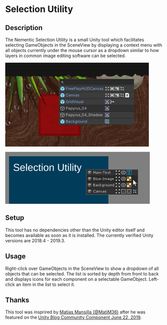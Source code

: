 # Selection Utility

## Description
The Nementic Selection Utility is a small Unity tool which facilitates selecting GameObjects in the SceneView by displaying a context menu with all objects currently under the mouse cursor as a dropdown similar to how layers in common image editing software can be selected.

![Preview: Selection Utility in the SceneView 2019.3 version](Documentation~/Preview_2019.3.png)

![Preview: Selection Utility in the SceneView](Documentation~/Preview.png)

## Setup
This tool has no dependencies other than the Unity editor itself and becomes available as soon as it is installed. The currently verified Unity versions are 2018.4 - 2019.3.

## Usage
Right-click over GameObjects in the SceneView to show a dropdown of all objects that can be selected. The list is sorted by depth from front to back and displays icons for each component on a selectable GameObject. Left-click an item in the list to select it.

## Thanks
This tool was insprired by [Matias Mansilla (@MatiM36)](https://twitter.com/MatiM36/status/1132014379417964544) after he was featured on the [Unity Blog Community Component June 22, 2019](https://blogs.unity3d.com/2019/06/22/community-component-audio-design-pixel-games-custom-tools-and-best-of-made-with-unity-on-youtube/).
